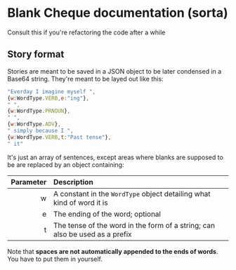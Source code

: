 # Blank Cheque documentation (sorta)
Consult this if you're refactoring the code after a while
## Story format
Stories are meant to be saved in a JSON object to be later condensed in a Base64 string. They're meant to be layed out like this:
```js
"Everday I imagine myself ",
{w:WordType.VERB,e:"ing"},
" ",
{w:WordType.PRNOUN},
" ",
{w:WordType.ADV},
" simply because I ",
{w:WordType.VERB,t:"Past tense"},
" it"
```
It's just an array of sentences, except areas where blanks are supposed to be are replaced by an object containing:

| Parameter | Description                                                                 |
|----------:|:----------------------------------------------------------------------------|
|w          | A constant in the `WordType` object detailing what kind of word it is       |
|e          | The ending of the word; optional                                            |
|t          | The tense of the word in the form of a string; can also be used as a prefix |

Note that **spaces are not automatically appended to the ends of words**. You have to put them in yourself.
